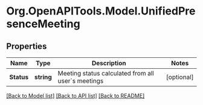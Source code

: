 
# Org.OpenAPITools.Model.UnifiedPresenceMeeting

## Properties

Name | Type | Description | Notes
------------ | ------------- | ------------- | -------------
**Status** | **string** | Meeting status calculated from all user&#x60;s meetings | [optional] 

[[Back to Model list]](../README.md#documentation-for-models)
[[Back to API list]](../README.md#documentation-for-api-endpoints)
[[Back to README]](../README.md)

